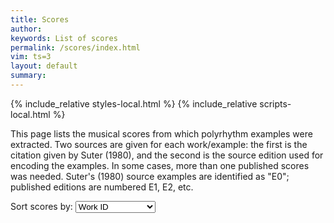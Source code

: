 ```yaml
---
title: Scores
author: 
keywords: List of scores
permalink: /scores/index.html
vim: ts=3
layout: default
summary: 
---
```


{% include_relative styles-local.html %}
{% include_relative scripts-local.html %}


This page lists the musical scores from which polyrhythm examples were extracted.  Two
sources are given for each work/example: the first is the citation given by Suter (1980), 
and the second is the source edition used for encoding the examples. In some cases, more than one published scores was needed. Suter's (1980) source examples are identified as "E0"; published editions are numbered E1, E2, etc.

<p>
Sort scores by: 
<select id="sort-method" onchange="displayScoreList()">
<option value="workid">Work ID</option>
<option value="exid">Example ID</option>
<option value="cyear">Composition Date</option>
<option value="pyear">Publication Date</option>
</select>
</p>
<br/>

<div id="score-list"></div>

